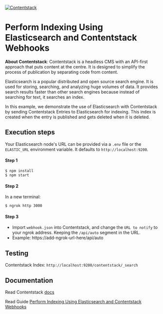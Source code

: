 [![Contentstack](https://www.contentstack.com/docs/static/images/contentstack.png)](https://www.contentstack.com/)

# Perform Indexing Using Elasticsearch and Contentstack Webhooks

**About Contentstack**: Contentstack is a headless CMS with an API-first approach that puts content at the centre. It is designed to simplify the process of publication by separating code from content.

Elasticsearch is a popular distributed and open source search engine. It is used for storing, searching, and analyzing huge volumes of data. It provides search results faster than other search engines because instead of searching for text, it searches an index.

In this example, we demonstrate the use of Elasticsearch with Contentstack by sending Contentstack Entries to Elasticsearch for indexing. This index is created when the entry is published and gets deleted when it is deleted.


## Execution steps

Your Elasticsearch node's URL can be provided via a `.env` file or the `ELASTIC_URL` environment variable. It defaults to `http://localhost:9200`.

#### Step 1
```
$ npm install
$ npm start
```
 
#### Step 2
In a new terminal:
```
$ ngrok http 3000
```

#### Step 3
* Import `webhook.json` into Contentstack, and change the `URL to notify` to your ngrok address. Keeping the `/api/auto` segment in the URL.
* Example: https://add-ngrok-url-here/api/auto

## Testing
Contentstack Index: `http://localhost:9200/contentstack/_search`

## Documentation

Read Contentstack [docs](https://www.contentstack.com/docs/)

Read Guide [Perform Indexing Using Elasticsearch and Contentstack Webhooks
](https://www.contentstack.com/docs/developers/how-to-guides/perform-indexing-using-elasticsearch-and-contentstack-webhooks/)
